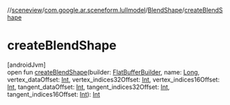 //[sceneview](../../../index.md)/[com.google.ar.sceneform.lullmodel](../index.md)/[BlendShape](index.md)/[createBlendShape](create-blend-shape.md)

# createBlendShape

[androidJvm]\
open fun [createBlendShape](create-blend-shape.md)(builder: [FlatBufferBuilder](../../com.google.flatbuffers/-flat-buffer-builder/index.md), name: [Long](https://kotlinlang.org/api/latest/jvm/stdlib/kotlin/-long/index.html), vertex_dataOffset: [Int](https://kotlinlang.org/api/latest/jvm/stdlib/kotlin/-int/index.html), vertex_indices32Offset: [Int](https://kotlinlang.org/api/latest/jvm/stdlib/kotlin/-int/index.html), vertex_indices16Offset: [Int](https://kotlinlang.org/api/latest/jvm/stdlib/kotlin/-int/index.html), tangent_dataOffset: [Int](https://kotlinlang.org/api/latest/jvm/stdlib/kotlin/-int/index.html), tangent_indices32Offset: [Int](https://kotlinlang.org/api/latest/jvm/stdlib/kotlin/-int/index.html), tangent_indices16Offset: [Int](https://kotlinlang.org/api/latest/jvm/stdlib/kotlin/-int/index.html)): [Int](https://kotlinlang.org/api/latest/jvm/stdlib/kotlin/-int/index.html)
